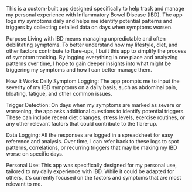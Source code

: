 This is a custom-built app designed specifically to help track and manage my personal experience with Inflammatory Bowel Disease (IBD). The app logs my symptoms daily and helps me identify potential patterns and triggers by collecting detailed data on days when symptoms worsen.

Purpose
Living with IBD means managing unpredictable and often debilitating symptoms. To better understand how my lifestyle, diet, and other factors contribute to flare-ups, I built this app to simplify the process of symptom tracking. By logging everything in one place and analyzing patterns over time, I hope to gain deeper insights into what might be triggering my symptoms and how I can better manage them.

How It Works
Daily Symptom Logging: The app prompts me to input the severity of my IBD symptoms on a daily basis, such as abdominal pain, bloating, fatigue, and other common issues.

Trigger Detection: On days when my symptoms are marked as severe or worsening, the app asks additional questions to identify potential triggers. These can include recent diet changes, stress levels, exercise routines, or any other relevant factors that could contribute to the flare-up.

Data Logging: All the responses are logged in a spreadsheet for easy reference and analysis. Over time, I can refer back to these logs to spot patterns, correlations, or recurring triggers that may be making my IBD worse on specific days.

Personal Use: This app was specifically designed for my personal use, tailored to my daily experience with IBD. While it could be adapted for others, it's currently focused on the factors and symptoms that are most relevant to me.
